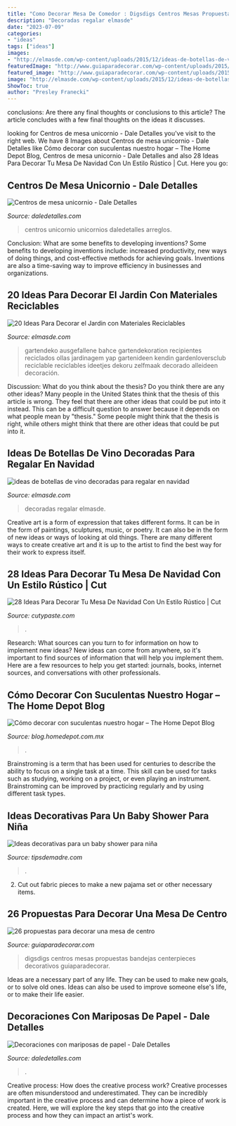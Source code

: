 ```yaml
---
title: "Como Decorar Mesa De Comedor : Digsdigs Centros Mesas Propuestas Bandejas Centerpieces Decorativos Guiaparadecorar"
description: "Decoradas regalar elmasde"
date: "2023-07-09"
categories:
- "ideas"
tags: ["ideas"]
images:
- "http://elmasde.com/wp-content/uploads/2015/12/ideas-de-botellas-de-vino-decoradas-para-regalar-en-navidad-01.jpg"
featuredImage: "http://www.guiaparadecorar.com/wp-content/uploads/2015/11/26-ideas-para-decorar-una-mesa-de-centro-17.png"
featured_image: "http://www.guiaparadecorar.com/wp-content/uploads/2015/11/26-ideas-para-decorar-una-mesa-de-centro-17.png"
image: "http://elmasde.com/wp-content/uploads/2015/12/ideas-de-botellas-de-vino-decoradas-para-regalar-en-navidad-01.jpg"
ShowToc: true
author: "Presley Franecki"
---
```



conclusions: Are there any final thoughts or conclusions to this article?
The article concludes with a few final thoughts on the ideas it discusses.

	

		
looking for Centros de mesa unicornio - Dale Detalles you've visit to the right web. We have 8 Images about Centros de mesa unicornio - Dale Detalles like Cómo decorar con suculentas nuestro hogar – The Home Depot Blog, Centros de mesa unicornio - Dale Detalles and also 28 Ideas Para Decorar Tu Mesa De Navidad Con Un Estilo Rústico | Cut. Here you go:
		
    
## Centros De Mesa Unicornio - Dale Detalles

<img loading=lazy src="https://i1.wp.com/www.daledetalles.com/wp-content/uploads/2018/02/centros-de-mesa-unicornio25.jpg?resize=600%2C1067" onerror="this.onerror=null;this.src='https://tse2.mm.bing.net/th?id=OIP.3Ejtzi_TyWni6dQurdhL5wHaNK&amp;pid=15.1';" alt="Centros de mesa unicornio - Dale Detalles">

_Source: daledetalles.com_

>centros unicornio unicornios daledetalles arreglos. 

	

Conclusion: What are some benefits to developing inventions?
Some benefits to developing inventions include: increased productivity, new ways of doing things, and cost-effective methods for achieving goals. Inventions are also a time-saving way to improve efficiency in businesses and organizations.

    
## 20 Ideas Para Decorar El Jardin Con Materiales Reciclables

<img loading=lazy src="https://elmasde.com/wp-content/uploads/2015/05/Decoraciones-Para-el-Jardin-con-Materiales-Reciclable-4.jpg" onerror="this.onerror=null;this.src='https://tse2.mm.bing.net/th?id=OIP.wbafa4KaL04BSg7q8qJERAHaFj&amp;pid=15.1';" alt="20 Ideas Para Decorar el Jardin con Materiales Reciclables">

_Source: elmasde.com_

>gartendeko ausgefallene bahce gartendekoration recipientes reciclados ollas jardinagem yap gartenideen kendin gardenloversclub reciclable reciclables ideetjes dekoru zelfmaak decorado alleideen decoración. 

	

Discussion: What do you think about the thesis? Do you think there are any other ideas?
Many people in the United States think that the thesis of this article is wrong. They feel that there are other ideas that could be put into it instead. This can be a difficult question to answer because it depends on what people mean by "thesis." Some people might think that the thesis is right, while others might think that there are other ideas that could be put into it.

    
## Ideas De Botellas De Vino Decoradas Para Regalar En Navidad

<img loading=lazy src="http://elmasde.com/wp-content/uploads/2015/12/ideas-de-botellas-de-vino-decoradas-para-regalar-en-navidad-01.jpg" onerror="this.onerror=null;this.src='https://tse2.mm.bing.net/th?id=OIP.N-HCxjpC0ACh1A5OakGpRgHaKA&amp;pid=15.1';" alt="ideas de botellas de vino decoradas para regalar en navidad">

_Source: elmasde.com_

>decoradas regalar elmasde. 

	

Creative art is a form of expression that takes different forms. It can be in the form of paintings, sculptures, music, or poetry. It can also be in the form of new ideas or ways of looking at old things. There are many different ways to create creative art and it is up to the artist to find the best way for their work to express itself.

    
## 28 Ideas Para Decorar Tu Mesa De Navidad Con Un Estilo Rústico | Cut

<img loading=lazy src="https://www.cutypaste.com/wp-content/uploads/2015/12/9fc10254e81f36de09b5e25697634ec4.jpg" onerror="this.onerror=null;this.src='https://tse1.mm.bing.net/th?id=OIP.0oyirf_i7R8VF49yHYIuwQHaLI&amp;pid=15.1';" alt="28 Ideas Para Decorar Tu Mesa De Navidad Con Un Estilo Rústico | Cut">

_Source: cutypaste.com_

>. 

	

Research: What sources can you turn to for information on how to implement new ideas?
New ideas can come from anywhere, so it's important to find sources of information that will help you implement them. Here are a few resources to help you get started: journals, books, internet sources, and conversations with other professionals.

    
## Cómo Decorar Con Suculentas Nuestro Hogar – The Home Depot Blog

<img loading=lazy src="https://blog.homedepot.com.mx/wp-content/uploads/2019/10/decoracio_suculenta.jpg" onerror="this.onerror=null;this.src='https://tse1.mm.bing.net/th?id=OIP.QoDyEfkYXC-HjRQFfkYxsQHaGG&amp;pid=15.1';" alt="Cómo decorar con suculentas nuestro hogar – The Home Depot Blog">

_Source: blog.homedepot.com.mx_

>. 

	

Brainstroming is a term that has been used for centuries to describe the ability to focus on a single task at a time. This skill can be used for tasks such as studying, working on a project, or even playing an instrument. Brainstroming can be improved by practicing regularly and by using different task types.

    
## Ideas Decorativas Para Un Baby Shower Para Niña

<img loading=lazy src="https://tipsdemadre.com/wp-content/uploads/2015/07/babyshowernina.jpg" onerror="this.onerror=null;this.src='https://tse1.mm.bing.net/th?id=OIP.tqiVZh8eGk2foKW1sukrkAHaLJ&amp;pid=15.1';" alt="Ideas decorativas para un baby shower para niña">

_Source: tipsdemadre.com_

>. 

	

2. Cut out fabric pieces to make a new pajama set or other necessary items.

    
## 26 Propuestas Para Decorar Una Mesa De Centro

<img loading=lazy src="http://www.guiaparadecorar.com/wp-content/uploads/2015/11/26-ideas-para-decorar-una-mesa-de-centro-17.png" onerror="this.onerror=null;this.src='https://tse1.mm.bing.net/th?id=OIP.TgBsUtuf1nj3RcGacKPuWgHaHa&amp;pid=15.1';" alt="26 propuestas para decorar una mesa de centro">

_Source: guiaparadecorar.com_

>digsdigs centros mesas propuestas bandejas centerpieces decorativos guiaparadecorar. 

	

Ideas are a necessary part of any life. They can be used to make new goals, or to solve old ones. Ideas can also be used to improve someone else's life, or to make their life easier.

    
## Decoraciones Con Mariposas De Papel - Dale Detalles

<img loading=lazy src="https://i1.wp.com/www.daledetalles.com/wp-content/uploads/2017/08/mariposas-de-papel-colage20.jpg?resize=696%2C928" onerror="this.onerror=null;this.src='https://tse4.mm.bing.net/th?id=OIP.lYSsUIOHx5iBRuQHgDGqAwHaJ4&amp;pid=15.1';" alt="Decoraciones con mariposas de papel - Dale Detalles">

_Source: daledetalles.com_

>. 

	

Creative process: How does the creative process work?
Creative processes are often misunderstood and underestimated. They can be incredibly important in the creative process and can determine how a piece of work is created. Here, we will explore the key steps that go into the creative process and how they can impact an artist's work.

